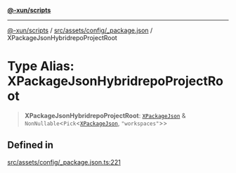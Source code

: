 [**@-xun/scripts**](../../../../../README.md)

***

[@-xun/scripts](../../../../../README.md) / [src/assets/config/\_package.json](../README.md) / XPackageJsonHybridrepoProjectRoot

# Type Alias: XPackageJsonHybridrepoProjectRoot

> **XPackageJsonHybridrepoProjectRoot**: [`XPackageJson`](XPackageJson.md) & `NonNullable`\<`Pick`\<[`XPackageJson`](XPackageJson.md), `"workspaces"`\>\>

## Defined in

[src/assets/config/\_package.json.ts:221](https://github.com/Xunnamius/xscripts/blob/12020afea79f1ec674174f8cb4103ac0b46875c5/src/assets/config/_package.json.ts#L221)
